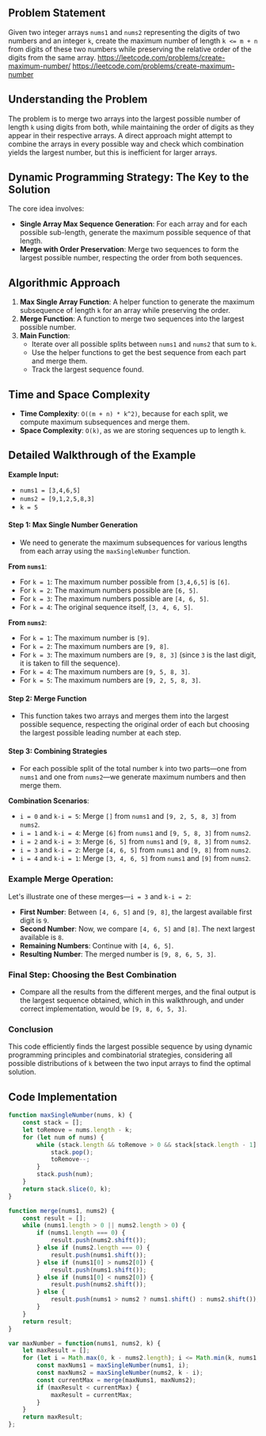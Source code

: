 ## Problem Statement
Given two integer arrays `nums1` and `nums2` representing the digits of two numbers and an integer `k`, create the maximum number of length `k <= m + n` from digits of these two numbers while preserving the relative order of the digits from the same array. https://leetcode.com/problems/create-maximum-number/
https://leetcode.com/problems/create-maximum-number

## Understanding the Problem
The problem is to merge two arrays into the largest possible number of length `k` using digits from both, while maintaining the order of digits as they appear in their respective arrays. A direct approach might attempt to combine the arrays in every possible way and check which combination yields the largest number, but this is inefficient for larger arrays.

## Dynamic Programming Strategy: The Key to the Solution
The core idea involves:
- **Single Array Max Sequence Generation**: For each array and for each possible sub-length, generate the maximum possible sequence of that length.
- **Merge with Order Preservation**: Merge two sequences to form the largest possible number, respecting the order from both sequences.

## Algorithmic Approach
1. **Max Single Array Function**: A helper function to generate the maximum subsequence of length `k` for an array while preserving the order.
2. **Merge Function**: A function to merge two sequences into the largest possible number.
3. **Main Function**:
   - Iterate over all possible splits between `nums1` and `nums2` that sum to `k`.
   - Use the helper functions to get the best sequence from each part and merge them.
   - Track the largest sequence found.

## Time and Space Complexity
- **Time Complexity**: `O((m + n) * k^2)`, because for each split, we compute maximum subsequences and merge them.
- **Space Complexity**: `O(k)`, as we are storing sequences up to length `k`.

## Detailed Walkthrough of the Example
**Example Input:**
- `nums1 = [3,4,6,5]`
- `nums2 = [9,1,2,5,8,3]`
- `k = 5`

#### Step 1: Max Single Number Generation
- We need to generate the maximum subsequences for various lengths from each array using the `maxSingleNumber` function.

**From `nums1`**:
- For `k = 1`: The maximum number possible from `[3,4,6,5]` is `[6]`.
- For `k = 2`: The maximum numbers possible are `[6, 5]`.
- For `k = 3`: The maximum numbers possible are `[4, 6, 5]`.
- For `k = 4`: The original sequence itself, `[3, 4, 6, 5]`.

**From `nums2`**:
- For `k = 1`: The maximum number is `[9]`.
- For `k = 2`: The maximum numbers are `[9, 8]`.
- For `k = 3`: The maximum numbers are `[9, 8, 3]` (since `3` is the last digit, it is taken to fill the sequence).
- For `k = 4`: The maximum numbers are `[9, 5, 8, 3]`.
- For `k = 5`: The maximum numbers are `[9, 2, 5, 8, 3]`.

#### Step 2: Merge Function
- This function takes two arrays and merges them into the largest possible sequence, respecting the original order of each but choosing the largest possible leading number at each step.

#### Step 3: Combining Strategies
- For each possible split of the total number `k` into two parts—one from `nums1` and one from `nums2`—we generate maximum numbers and then merge them.

**Combination Scenarios**:
- `i = 0` and `k-i = 5`: Merge `[]` from `nums1` and `[9, 2, 5, 8, 3]` from `nums2`.
- `i = 1` and `k-i = 4`: Merge `[6]` from `nums1` and `[9, 5, 8, 3]` from `nums2`.
- `i = 2` and `k-i = 3`: Merge `[6, 5]` from `nums1` and `[9, 8, 3]` from `nums2`.
- `i = 3` and `k-i = 2`: Merge `[4, 6, 5]` from `nums1` and `[9, 8]` from `nums2`.
- `i = 4` and `k-i = 1`: Merge `[3, 4, 6, 5]` from `nums1` and `[9]` from `nums2`.

### Example Merge Operation:
Let's illustrate one of these merges—`i = 3` and `k-i = 2`:
- **First Number**: Between `[4, 6, 5]` and `[9, 8]`, the largest available first digit is `9`.
- **Second Number**: Now, we compare `[4, 6, 5]` and `[8]`. The next largest available is `8`.
- **Remaining Numbers**: Continue with `[4, 6, 5]`.
- **Resulting Number**: The merged number is `[9, 8, 6, 5, 3]`.

### Final Step: Choosing the Best Combination
- Compare all the results from the different merges, and the final output is the largest sequence obtained, which in this walkthrough, and under correct implementation, would be `[9, 8, 6, 5, 3]`.

### Conclusion
This code efficiently finds the largest possible sequence by using dynamic programming principles and combinatorial strategies, considering all possible distributions of `k` between the two input arrays to find the optimal solution.

## Code Implementation
```javascript
function maxSingleNumber(nums, k) {
    const stack = [];
    let toRemove = nums.length - k;
    for (let num of nums) {
        while (stack.length && toRemove > 0 && stack[stack.length - 1] < num) {
            stack.pop();
            toRemove--;
        }
        stack.push(num);
    }
    return stack.slice(0, k);
}

function merge(nums1, nums2) {
    const result = [];
    while (nums1.length > 0 || nums2.length > 0) {
        if (nums1.length === 0) {
            result.push(nums2.shift());
        } else if (nums2.length === 0) {
            result.push(nums1.shift());
        } else if (nums1[0] > nums2[0]) {
            result.push(nums1.shift());
        } else if (nums1[0] < nums2[0]) {
            result.push(nums2.shift());
        } else {
            result.push(nums1 > nums2 ? nums1.shift() : nums2.shift());
        }
    }
    return result;
}

var maxNumber = function(nums1, nums2, k) {
    let maxResult = [];
    for (let i = Math.max(0, k - nums2.length); i <= Math.min(k, nums1.length); i++) {
        const maxNums1 = maxSingleNumber(nums1, i);
        const maxNums2 = maxSingleNumber(nums2, k - i);
        const currentMax = merge(maxNums1, maxNums2);
        if (maxResult < currentMax) {
            maxResult = currentMax;
        }
    }
    return maxResult;
};
